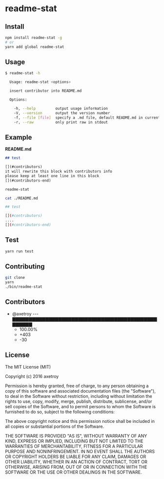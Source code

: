 # readme-stat

## Install

```bash
npm install readme-stat -g
# or
yarn add global readme-stat
```

## Usage

```bash
$ readme-stat -h

  Usage: readme-stat <options>

  insert contributor into README.md

  Options:

    -h, --help         output usage information
    -V, --version      output the version number
    -f, --file [file]  specify a .md file, default README.md in current work dir
    -r, --raw          only print raw in stdout

```

## Example

**README.md**
```markdown
## test

[](#contributors)
it will rewrite this block with contributors info
please keep at least one line in this block
[](#contributors-end)
```

```bash
readme-stat

cat ./README.md

## test

[](#contributors)
....
[](#contributors-end)
```

## Test

```bash
yarn run test
```

## Contributing

```bash
git clone
yarn
./bin/readme-stat
```


## Contributors

[](#contributors)

- @axetroy --- ▇▇▇▇▇▇▇▇▇▇▇▇▇▇▇▇▇▇▇▇▇▇▇▇▇▇▇▇▇▇▇▇▇▇▇▇▇▇▇▇▇▇▇▇▇▇▇▇▇▇
  - 100.00%
  - +403
  - -30

[](#contributors-end)

## License

The MIT License (MIT)

Copyright (c) 2016 axetroy

Permission is hereby granted, free of charge, to any person obtaining a copy
of this software and associated documentation files (the "Software"), to deal
in the Software without restriction, including without limitation the rights
to use, copy, modify, merge, publish, distribute, sublicense, and/or sell
copies of the Software, and to permit persons to whom the Software is
furnished to do so, subject to the following conditions:

The above copyright notice and this permission notice shall be included in all
copies or substantial portions of the Software.

THE SOFTWARE IS PROVIDED "AS IS", WITHOUT WARRANTY OF ANY KIND, EXPRESS OR
IMPLIED, INCLUDING BUT NOT LIMITED TO THE WARRANTIES OF MERCHANTABILITY,
FITNESS FOR A PARTICULAR PURPOSE AND NONINFRINGEMENT. IN NO EVENT SHALL THE
AUTHORS OR COPYRIGHT HOLDERS BE LIABLE FOR ANY CLAIM, DAMAGES OR OTHER
LIABILITY, WHETHER IN AN ACTION OF CONTRACT, TORT OR OTHERWISE, ARISING FROM,
OUT OF OR IN CONNECTION WITH THE SOFTWARE OR THE USE OR OTHER DEALINGS IN THE
SOFTWARE.
